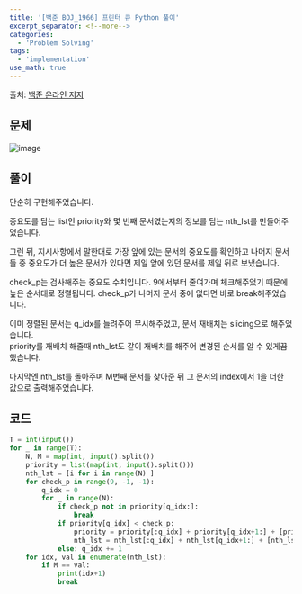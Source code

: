 ```yaml
---
title: '[백준 BOJ_1966] 프린터 큐 Python 풀이'
excerpt_separator: <!--more-->
categories:
  - 'Problem Solving'
tags:
  - 'implementation'
use_math: true
---
```


출처: [백준 온라인 저지](https://www.acmicpc.net/problem/1966)

## 문제

![image](https://user-images.githubusercontent.com/59808674/168286208-82d69358-7589-4bee-9925-bd49bd5abcb1.png)

## 풀이

단순히 구현해주었습니다.

중요도를 담는 list인 priority와 몇 번째 문서였는지의 정보를 담는 nth_lst를 만들어주었습니다.

그런 뒤, 지시사항에서 말한대로 가장 앞에 있는 문서의 중요도를 확인하고 나머지 문서들 중 중요도가 더 높은 문서가 있다면 제일 앞에 있던 문서를 제일 뒤로 보냈습니다.

check_p는 검사해주는 중요도 수치입니다. 9에서부터 줄여가며 체크해주었기 때문에 높은 순서대로 정렬됩니다. check_p가 나머지 문서 중에 없다면 바로 break해주었습니다.

이미 정렬된 문서는 q_idx를 늘려주어 무시해주었고, 문서 재배치는 slicing으로 해주었습니다.  
priority를 재배치 해줄때 nth_lst도 같이 재배치를 해주어 변경된 순서를 알 수 있게끔 했습니다.

마지막엔 nth_lst를 돌아주며 M번째 문서를 찾아준 뒤 그 문서의 index에서 1을 더한 값으로 출력해주었습니다.

## 코드

```python
T = int(input())
for _ in range(T):
    N, M = map(int, input().split())
    priority = list(map(int, input().split()))
    nth_lst = [i for i in range(N) ]
    for check_p in range(9, -1, -1):
        q_idx = 0
        for _ in range(N):
            if check_p not in priority[q_idx:]:
                break
            if priority[q_idx] < check_p:
                priority = priority[:q_idx] + priority[q_idx+1:] + [priority[q_idx]]
                nth_lst = nth_lst[:q_idx] + nth_lst[q_idx+1:] + [nth_lst[q_idx]]
            else: q_idx += 1
    for idx, val in enumerate(nth_lst):
        if M == val:
            print(idx+1)
            break
```
